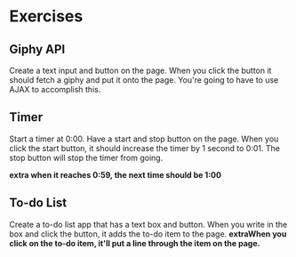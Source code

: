 # Exercises

## Giphy API
Create a text input and button on the page. When you click the button it should fetch a giphy and put it onto the page. You're going to have to use AJAX to accomplish this.

## Timer
Start a timer at 0:00. Have a start and stop button on the page. When you click the start button, it should increase the timer by 1 second to 0:01. The stop button will stop the timer from going.

**extra when it reaches 0:59, the next time should be 1:00**

## To-do List
Create a to-do list app that has a text box and button. When you write in the box and click the button, it adds the to-do item to the page.
**extraWhen you click on the to-do item, it'll put a line through the item on the page.**
